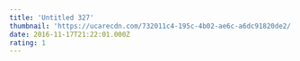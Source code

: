 ```yaml
---
title: 'Untitled 327'
thumbnail: 'https://ucarecdn.com/732011c4-195c-4b02-ae6c-a6dc91820de2/'
date: 2016-11-17T21:22:01.000Z
rating: 1
---
```

